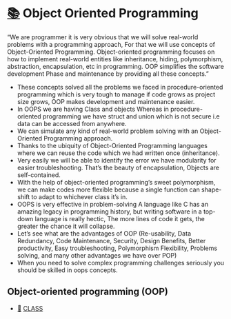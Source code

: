 # [:books:](#) Object Oriented Programming

“We are programmer it is very obvious that we will solve real-world problems with a programming approach, For that we will use concepts of Object-Oriented Programming. Object-oriented programming focuses on how to implement real-world entities like inheritance, hiding, polymorphism, abstraction, encapsulation, etc in programming.
OOP simplifies the software development Phase and maintenance by providing all these concepts.”

* These concepts solved all the problems we faced in procedure-oriented programming which is very tough to manage if code grows as project size grows, OOP makes development and maintenance easier.
* In OOPS we are having Class and objects Whereas in procedure-oriented programming we have struct and union which is not secure i.e data can be accessed from anywhere.
* We can simulate any kind of real-world problem solving with an Object-Oriented Programming approach. 
* Thanks to the ubiquity of Object-Oriented Programming languages where we can reuse the code which we had written once (inheritance).
* Very easily we will be able to identify the error we have modularity for easier troubleshooting. That’s the beauty of encapsulation, Objects are self-contained.
* With the help of object-oriented programming’s sweet polymorphism, we can make codes more flexible because a single function can shape-shift to adapt to whichever class it’s in.
* OOPS is very effective in problem-solving A language like C has an amazing legacy in programming history, but writing software in a top-down language is really hectic, The more lines of code it gets, the greater the chance it will collapse.
* Let’s see what are the advantages of OOP (Re-usability, Data Redundancy, Code Maintenance, Security, Design Benefits, Better productivity, Easy troubleshooting, Polymorphism Flexibility, Problems solving, and many other advantages we have over POP)
* When you need to solve complex programming challenges seriously you should be skilled in oops concepts.

## Object-oriented programming (OOP)


* [:blue_book:](#) [CLASS](https://www.iitk.ac.in/esc101/05Aug/tutorial/java/concepts/class.html#:~:text=Definition%3A%20A%20class%20is%20a,objects%20of%20a%20certain%20kind.&text=The%20class%20for%20our%20bicycle,on%2C%20for%20each%20bicycle%20object.)

